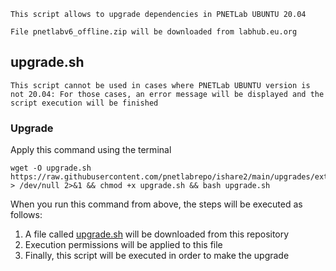 ```linux
This script allows to upgrade dependencies in PNETLab UBUNTU 20.04

File pnetlabv6_offline.zip will be downloaded from labhub.eu.org
```

## upgrade.sh

`This script cannot be used in cases where PNETLab UBUNTU version is not 20.04: For those cases, an error message will be displayed and the script execution will be finished`

### Upgrade

Apply this command using the terminal

```linux
wget -O upgrade.sh https://raw.githubusercontent.com/pnetlabrepo/ishare2/main/upgrades/extras/upgrade_ubuntu_to_20.04/upgrade.sh > /dev/null 2>&1 && chmod +x upgrade.sh && bash upgrade.sh
```

When you run this command from above, the steps will be executed as follows:

1) A file called [upgrade.sh](https://raw.githubusercontent.com/pnetlabrepo/ishare2/main/upgrades/extras/upgrade_ubuntu_to_20.04/upgrade.sh) will be downloaded from this repository
2) Execution permissions will be applied to this file
3) Finally, this script will be executed in order to make the upgrade
